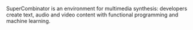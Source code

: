 SuperCombinator is an environment for multimedia synthesis: developers
create text, audio and video content with functional programming and
machine learning.
